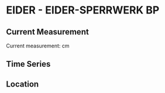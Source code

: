# EIDER - EIDER-SPERRWERK BP

## Current Measurement

Current measurement: <Value topic="rivers/pegel-online/EIDER/EIDER-SPERRWERK_BP/measurementValue"/> cm

## Time Series

<TimeSeries topic="rivers/pegel-online/EIDER/EIDER-SPERRWERK_BP/measurementValue" period="week" />

## Location

<WorldMap>
  <Marker lat="54.265865929366214" lon="8.849593787440885" labelTopic="rivers/pegel-online/EIDER/EIDER-SPERRWERK_BP" />
</WorldMap>

